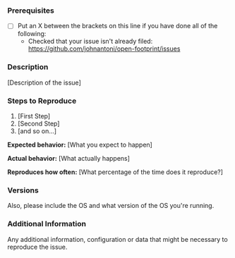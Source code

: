 <!--

Have you read Open Footprint's Code of Conduct? By filing an Issue, you are expected to comply with it, including treating everyone with respect: https://github.com/johnantoni/open-footprint/blob/master/CODE_OF_CONDUCT.md

-->

### Prerequisites

* [ ] Put an X between the brackets on this line if you have done all of the following:
    * Checked that your issue isn't already filed: https://github.com/johnantoni/open-footprint/issues

### Description

[Description of the issue]

### Steps to Reproduce

1. [First Step]
2. [Second Step]
3. [and so on...]

**Expected behavior:** [What you expect to happen]

**Actual behavior:** [What actually happens]

**Reproduces how often:** [What percentage of the time does it reproduce?]

### Versions

Also, please include the OS and what version of the OS you're running.

### Additional Information

Any additional information, configuration or data that might be necessary to reproduce the issue.
